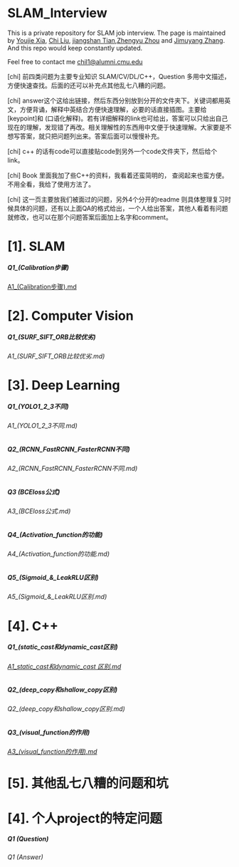 # SLAM_Interview
This is a private repository for SLAM job interview. The page is maintained by [Youjie Xia](https://github.com/YoujieXia), [Chi Liu](https://github.com/AmosLewis), [jiangshan Tian](https://github.com/tianjiangshan),[Zhengyu Zhou](https://github.com/z78406) and [Jimuyang Zhang](https://github.com/Jimuyangz). And this repo would keep constantly updated. 

Feel free to contact me chil1@alumni.cmu.edu

[chi] 前四类问题为主要专业知识 SLAM/CV/DL/C++，Question 多用中文描述，方便快速查找。后面的还可以补充点其他乱七八糟的问题。

[chi] answer这个这给出链接，然后东西分别放到分开的文件夹下。关键词都用英文，方便背诵，解释中英结合方便快速理解，必要的话直接插图。主要给[keypoint]和 (口语化解释)。若有详细解释的link也可给出，答案可以只给出自己现在的理解，发现错了再改。相关理解性的东西用中文便于快速理解。大家要是不想写答案，就只把问题列出来。答案后面可以慢慢补充。


[chi] c++ 的话有code可以直接贴code到另外一个code文件夹下，然后给个link。

[chi] Book 里面我加了些C++的资料，我看着还蛮简明的， 查阅起来也蛮方便。不用全看，我给了使用方法了。

[chi] 这一页主要放我们被面过的问题，另外4个分开的readme 则具体整理复习时候具体的问题，还有以上面QA的格式给出，一个人给出答案，其他人看着有问题就修改，也可以在那个问题答案后面加上名字和comment。

# [1]. SLAM
##### Q1_(Calibration步骤)
[A1_(Calibration步骤).md](/slam/A1_(Calibration步骤).md)


# [2]. Computer Vision
##### Q1_(SURF_SIFT_ORB比较优劣)
###### A1_(SURF_SIFT_ORB比较优劣.md)
# [3]. Deep Learning
##### Q1_(YOLO1_2_3不同)
###### A1_(YOLO1_2_3不同.md)
##### Q2_(RCNN_FastRCNN_FasterRCNN不同)
###### A2_(RCNN_FastRCNN_FasterRCNN不同.md)
##### Q3 (BCEloss公式)
###### A3_(BCEloss公式.md)
##### Q4_(Activation_function的功能)
###### A4_(Activation_function的功能.md)
##### Q5_(Sigmoid_&_LeakRLU区别)
###### A5_(Sigmoid_&_LeakRLU区别.md)
# [4]. C++
##### Q1_(static_cast和dynamic_cast区别)
###### [A1_static_cast和dynamic_cast 区别.md](/cpp/A1_static_cast和dynamic_cast区别.md)


##### Q2_(deep_copy和shallow_copy区别)
###### Q2_(deep_copy和shallow_copy区别.md)
##### Q3_(visual_function的作用)
###### [A3_(visual_function的作用).md](/cpp/A3_(visual_function的作用))
# [5]. 其他乱七八糟的问题和坑
# [4]. 个人project的特定问题
##### Q1 (Question)
###### Q1 (Answer)
